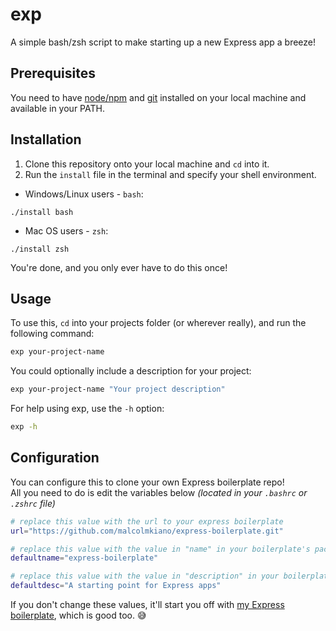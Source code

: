 # exp
A simple bash/zsh script to make starting up a new Express app a breeze!

## Prerequisites
You need to have [node/npm](https://nodejs.org/en/) and [git](https://www.atlassian.com/git/tutorials/install-git) installed on your local machine and available in your PATH.

## Installation
1. Clone this repository onto your local machine and `cd` into it.
2. Run the `install` file in the terminal and specify your shell environment.
  - Windows/Linux users - `bash`:
```shell
./install bash
```
  - Mac OS users - `zsh`:
```shell
./install zsh
```

You're done, and you only ever have to do this once!

## Usage
To use this, `cd` into your projects folder (or wherever really), and run the following command:
```bash
exp your-project-name
```

You could optionally include a description for your project:
```bash
exp your-project-name "Your project description"
```

For help using exp, use the `-h` option:
```bash
exp -h
```


## Configuration
You can configure this to clone your own Express boilerplate repo!<br>
All you need to do is edit the variables below _(located in your `.bashrc` or `.zshrc` file)_

```bash
# replace this value with the url to your express boilerplate
url="https://github.com/malcolmkiano/express-boilerplate.git"

# replace this value with the value in "name" in your boilerplate's package.json
defaultname="express-boilerplate"

# replace this value with the value in "description" in your boilerplate's package.json
defaultdesc="A starting point for Express apps"
```

If you don't change these values, it'll start you off with [my Express boilerplate](https://github.com/malcolmkiano/express-boilerplate), which is good too. 😅